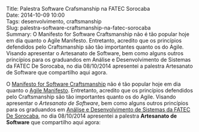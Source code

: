Title: Palestra Software Crafsmanship na FATEC Sorocaba  
Date: 2014-10-09 10:00  
Tags: desenvolvimento, craftsmanship  
Slug: palestra-software-craftsmanship-na-fatec-sorocaba  
Summary: O Manifesto for Software Craftsmanship não é tão popular hoje em dia quanto o Agile Manifesto. Entretanto, acredito que os princípios defendidos pelo Craftsmanship são tão importantes quanto os do Agile. Visando apresentar o Artesanato de Software, bem como alguns outros princípios para os graduandos em Análise e Desenvolvimento de Sistemas da FATEC De Sorocaba, no dia 08/10/2014 apresentei a palestra Artesanato de Software que compartilho aqui agora.  

O [Manifesto for Software Craftsmanship](http://manifesto.softwarecraftsmanship.org/) não é tão popular hoje em dia quanto o [Agile Manifesto](http://agilemanifesto.org/). Entretanto, acredito que os princípios defendidos pelo Craftsmanship são tão importantes quanto os do Agile. Visando apresentar o _Artesanato de Software_, bem como alguns outros princípios para os graduandos em [Análise e Desenvolvimento de Sistemas da FATEC De Sorocaba](http://fatecsorocaba.edu.br/topo/cursos/ads.asp), no dia 08/10/2014 apresentei a palestra **Artesanato de Software** que compartilho aqui agora:  

<script async class="speakerdeck-embed" data-id="9e019c8031df01327f262efaeef44115" data-ratio="1.33333333333333" src="//speakerdeck.com/assets/embed.js"></script>